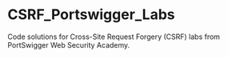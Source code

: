 # CSRF_Portswigger_Labs
Code solutions for Cross-Site Request Forgery (CSRF) labs from PortSwigger Web Security Academy.
